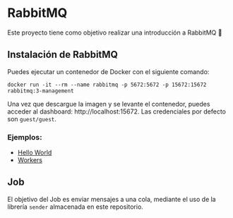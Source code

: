 # RabbitMQ
Este proyecto tiene como objetivo realizar una introducción a RabbitMQ 🎯 

## Instalación de RabbitMQ 

Puedes ejecutar un contenedor de Docker con el siguiente comando:

```
docker run -it --rm --name rabbitmq -p 5672:5672 -p 15672:15672 rabbitmq:3-management
```

Una vez que descargue la imagen y se levante el contenedor, puedes acceder al dashboard: http://localhost:15672. Las credenciales por defecto son ```guest/guest```.

### Ejemplos:

* [Hello World](#01-hello-world)
* [Workers](#02-queues)

## Job 

El objetivo del Job es enviar mensajes a una cola, mediante el uso de la librería ```sender``` almacenada en este repositorio.


